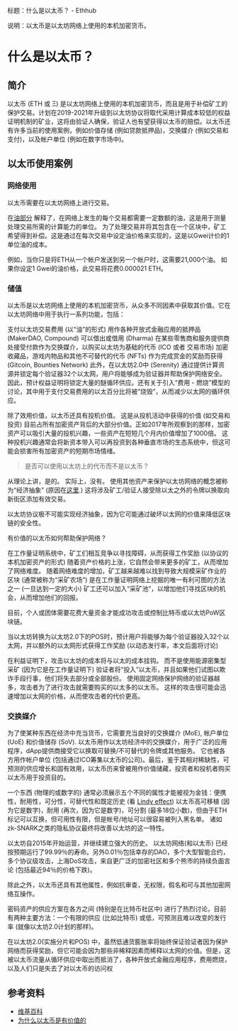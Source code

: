 标题：什么是以太币？ - Ethhub

说明：以太币是以太坊网络上使用的本机加密货币。

# 什么是以太币？

## 简介

以太币 \(ETH 或 Ξ\) 是以太坊网络上使用的本机加密货币，而且是用于补偿矿工的保护交易。计划在2019-2021年升级到以太坊协议将取代采用计算成本较低的权益证明机制的矿业，这将由验证人确保，验证人也有望获得以太币的赔偿。以太币还有许多当前的使用案例，例如价值存储 \(例如贷款抵押品\)，交换媒介 \(例如交易和支付\)，以及帐户单位 \(例如在数字市场中\)。

## 以太币使用案例

### 网络使用

以太币需要在以太坊网络上进行交易。

在[油部分](https://docs.ethhub.io/-LTo-PwFj1VwulVCZAFW/~/drafts/-LUpsUsOLWLhW7Fftje4/primary/using-ethereum/ethereum-network-basics/transactions/gas) 解释了，在网络上发生的每个交易都需要一定数额的油，这是用于测量处理交易所需的计算能力的单位。
为了处理交易并将其包含在一个区块中，矿工希望得到补偿。这是通过在每次交易中设定油价格来实现的，这是以Gwei计价的1单位油的成本。

例如，当你只是将ETH从一个帐户发送到另一个帐户时，这需要21,000个油。 如果你设定1 Gwei的油价格，此交易将花费0.000021 ETH。

### 储值

以太币是以太坊网络上使用的本机加密货币，从众多不同因素中获取其价值。它在以太坊网络中用于执行一系列功能，包括：

支付以太坊交易费用 \(以“油”的形式\) 用作各种开放式金融应用的抵押品 \(MakerDAO, Compound\) 可以借出或借用 \(Dharma\) 在某些零售商和服务提供商处接受付款作为交换媒介，以购买以太坊为基础的代币 \(ICO 或者 交易市场\) 加密收藏品，游戏内物品和其他不可替代的代币 \(NFTs\) 作为完成赏金的奖励而获得 \(Gitcoin, Bounties Network\) 此外，在以太坊2.0中 \(Serenity\) 通过提供计算资源并锁定每个验证器32个以太网，用户将能够成为验证器并帮助保护网络安全。 因此，预计权益证明将锁定大量的醚循环供应。还有关于引入“费用 - 燃烧”模型的讨论，其中用于支付交易费用的以太百分比将被“烧毁”，从而减少以太网的循环供应。

除了效用价值，以太币还具有投机价值。 这是从投机活动中获得的价值 \(如交易和投资\) 目前占所有加密资产背后的大部分价值。正如2017年所观察到的那样，加密资产可以吸引大量的投机兴趣，一些资产在短短几个月内价值增加了1000倍。 这种投机兴趣通常会将新资本带入可以再投资到各种垂直市场的生态系统中，但这可能会损害所有加密资产的短期市场情绪。

> 是否可以使用以太坊上的代币而不是以太币？

从理论上讲，是的。 实际上，没有。 使用其他资产来保护以太坊网络的概念被称为“经济抽象” \(原因在[这里](https://docs.ethhub.io/questions-about-ethereum/is-ether-needed-for-transaction-fees).\) 这将涉及矿工/验证人接受除以太之外的令牌以换取向新街区添加有效交易。

以太坊协议极不可能实现经济抽象，因为它可能通过破坏以太网的价值来降低区块链的安全性。

有价值的以太币如何帮助保护网络？

在工作量证明系统中，矿工们相互竞争以寻找障碍，从而获得工作奖励 \(以协议的本机加密资产的形式\) 随着资产价格的上涨，它自然会带来更多的矿工，从而增加了网络难度。 随着网络难度的增加，矿工越来越难以找到导致大规模采矿作业的区块 \(通常被称为“采矿农场”\) 是在工作量证明网络上挖掘的唯一有利可图的方法之一 \(一旦达到一定的大小\) 矿工还可以加入“采矿池”，以增加他们寻找区块的机会，从而增加他们的回报。

目前，个人或团体需要花费大量资金才能成功攻击或控制比特币或以太坊PoW区块链。

当以太坊转换为以太坊2.0下的POS时，预计用户将能够为每个验证器投入32个以太网，并以额外的以太网形式获得工作奖励 \(以动态发行率，本文后面将讨论\)

在利益证明下，攻击以太坊的成本将与以太的成本挂钩。 而不是使用能源密集型采矿 \(因为它是在工作量证明下\) 验证者将“投入”以太币，并且如果他们试图以欺诈手段行事，他们将失去部分或全部股份。 使用固定网络保护网络的验证器越多，攻击者为了进行攻击就需要购买的以太多的以太币。 这样的攻击很可能会迅速增加以太网的价格，从而使攻击者的代价更高。

### 交换媒介

为了使某种东西在经济中充当货币，它需要充当良好的交换媒介 \(MoE\), 帐户单位 \(UoE\) 和价值储存 \(SoV\). 以太币用作以太坊经济中的交换媒介，用于广泛的应用程序，dApp提供商接受它以换取可替换/不可替代的令牌或其他服务。 它也被各方用作帐户单位 \(包括通过ICO筹集以太币的公司\)。最后，鉴于其相对稀缺性，可预测的供应增长和固有效用，以太币历来曾被用作价值储藏，投资者和投机者购买以太币用于投资目的。

一个东西 \(物理的或数字的\) 通常必须展示五个不同的属性才能被视为金钱：便携性，耐用性，可分性，可替代性和既定历史 \(看 [Lindy effect](https://en.wikipedia.org/wiki/Lindy_effect)\) 以太币高可移植 \(因为它是数字\)，耐用 \(再次，因为它是数字\)，可分割 \(最多18位小数\)，但由于ETH标记可以互换，但可用性有限，但是帐号/地址可以很容易被列入黑名单。 诸如zk-SNARK之类的隐私协议最终将改善以太坊的这一特性。

以太坊自2015年开始运营，并继续建立强大的历史。 以太坊网络\(和以太币\) 已经按预期运行了99.99％的寿命。另外0.01％包括幸存的DAO，多个大型智能合约，多个协议级攻击，上海DoS攻击，来自更广泛的加密社区和多个熊市的持续负面言论 \(包括最近94％的价格下跌\)。

除此之外，以太币还具有其他属性，例如抗审查，无权限，假名和可与其他加密网络互操作。

密码资产的供应方案在各方之间 \(特别是在比特币社区中\) 进行了热烈讨论，目前有两种主要方法：一个有限的供应 \(比如比特币\) 或低，可预测且难以改变的发行率 \(就像以太坊2.0计划的那样\)。

在以太坊2.0\(实施分片和POS\) 中，虽然低通货膨胀率将始终保证验证者因为保护网络而获得奖励，但它可能会因为那些非稀释因素而稀释以太网的价值。但是，这被以太币流量从循环供应中取出而抵消了，各种开放式金融应用程序，费用燃烧，以及人们只是失去了对以太币的访问权

## 参考资料

* [维基百科](https://en.wikipedia.org/wiki/Ether)
* [为什么以太币是有价值的](https://medium.com/ethhub/why-ether-is-valuable-2b4e39e01eb3)
